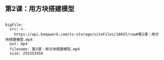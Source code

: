 ## 第2课：用方块搭建模型

```@BigFile

bigFile:
  src: >-
    https://api.keepwork.com/ts-storage/siteFiles/18037/raw#第2课：用方块搭建模型.mp4
  ext: mp4
  filename: 第2课：用方块搭建模型.mp4
  size: 255353458
          
```
